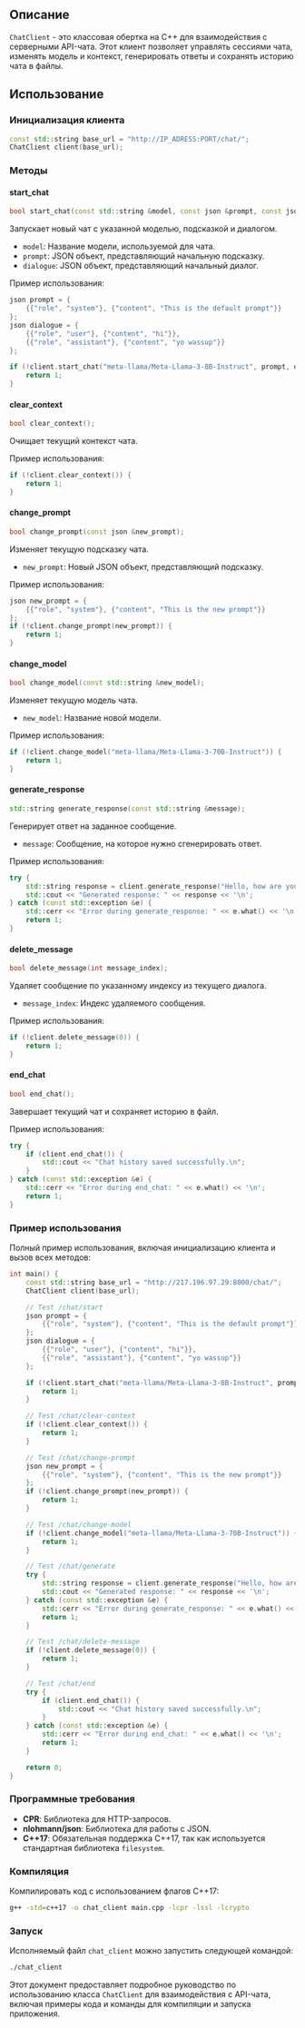 ## Описание

`ChatClient` - это классовая обертка на C++ для взаимодействия с серверными API-чата. Этот клиент позволяет управлять сессиями чата, изменять модель и контекст, генерировать ответы и сохранять историю чата в файлы.

## Использование

### Инициализация клиента

```cpp
const std::string base_url = "http://IP_ADRESS:PORT/chat/";
ChatClient client(base_url);
```

### Методы

#### start_chat

```cpp
bool start_chat(const std::string &model, const json &prompt, const json &dialogue);
```

Запускает новый чат с указанной моделью, подсказкой и диалогом.

- `model`: Название модели, используемой для чата.
- `prompt`: JSON объект, представляющий начальную подсказку.
- `dialogue`: JSON объект, представляющий начальный диалог.

Пример использования:

```cpp
json prompt = {
    {{"role", "system"}, {"content", "This is the default prompt"}}
};
json dialogue = {
    {{"role", "user"}, {"content", "hi"}},
    {{"role", "assistant"}, {"content", "yo wassup"}}
};

if (!client.start_chat("meta-llama/Meta-Llama-3-8B-Instruct", prompt, dialogue)) {
    return 1;
}
```

#### clear_context

```cpp
bool clear_context();
```

Очищает текущий контекст чата.

Пример использования:

```cpp
if (!client.clear_context()) {
    return 1;
}
```

#### change_prompt

```cpp
bool change_prompt(const json &new_prompt);
```

Изменяет текущую подсказку чата.

- `new_prompt`: Новый JSON объект, представляющий подсказку.

Пример использования:

```cpp
json new_prompt = {
    {{"role", "system"}, {"content", "This is the new prompt"}}
};
if (!client.change_prompt(new_prompt)) {
    return 1;
}
```

#### change_model

```cpp
bool change_model(const std::string &new_model);
```

Изменяет текущую модель чата.

- `new_model`: Название новой модели.

Пример использования:

```cpp
if (!client.change_model("meta-llama/Meta-Llama-3-70B-Instruct")) {
    return 1;
}
```

#### generate_response

```cpp
std::string generate_response(const std::string &message);
```

Генерирует ответ на заданное сообщение.

- `message`: Сообщение, на которое нужно сгенерировать ответ.

Пример использования:

```cpp
try {
    std::string response = client.generate_response("Hello, how are you?");
    std::cout << "Generated response: " << response << '\n';
} catch (const std::exception &e) {
    std::cerr << "Error during generate_response: " << e.what() << '\n';
    return 1;
}
```

#### delete_message

```cpp
bool delete_message(int message_index);
```

Удаляет сообщение по указанному индексу из текущего диалога.

- `message_index`: Индекс удаляемого сообщения.

Пример использования:

```cpp
if (!client.delete_message(0)) {
    return 1;
}
```

#### end_chat

```cpp
bool end_chat();
```

Завершает текущий чат и сохраняет историю в файл.

Пример использования:

```cpp
try {
    if (client.end_chat()) {
        std::cout << "Chat history saved successfully.\n";
    }
} catch (const std::exception &e) {
    std::cerr << "Error during end_chat: " << e.what() << '\n';
    return 1;
}
```

### Пример использования

Полный пример использования, включая инициализацию клиента и вызов всех методов:

```cpp
int main() {
    const std::string base_url = "http://217.196.97.29:8000/chat/";
    ChatClient client(base_url);

    // Test /chat/start
    json prompt = {
        {{"role", "system"}, {"content", "This is the default prompt"}}
    };
    json dialogue = {
        {{"role", "user"}, {"content", "hi"}},
        {{"role", "assistant"}, {"content", "yo wassup"}}
    };

    if (!client.start_chat("meta-llama/Meta-Llama-3-8B-Instruct", prompt, dialogue)) {
        return 1;
    }

    // Test /chat/clear-context
    if (!client.clear_context()) {
        return 1;
    }

    // Test /chat/change-prompt
    json new_prompt = {
        {{"role", "system"}, {"content", "This is the new prompt"}}
    };
    if (!client.change_prompt(new_prompt)) {
        return 1;
    }

    // Test /chat/change-model
    if (!client.change_model("meta-llama/Meta-Llama-3-70B-Instruct")) {
        return 1;
    }

    // Test /chat/generate
    try {
        std::string response = client.generate_response("Hello, how are you?");
        std::cout << "Generated response: " << response << '\n';
    } catch (const std::exception &e) {
        std::cerr << "Error during generate_response: " << e.what() << '\n';
        return 1;
    }

    // Test /chat/delete-message
    if (!client.delete_message(0)) {
        return 1;
    }

    // Test /chat/end
    try {
        if (client.end_chat()) {
            std::cout << "Chat history saved successfully.\n";
        }
    } catch (const std::exception &e) {
        std::cerr << "Error during end_chat: " << e.what() << '\n';
        return 1;
    }

    return 0;
}
```

### Программные требования

- **CPR**: Библиотека для HTTP-запросов.
- **nlohmann/json**: Библиотека для работы с JSON.
- **C++17**: Обязательная поддержка C++17, так как используется стандартная библиотека `filesystem`.

### Компиляция

Компилировать код с использованием флагов C++17:

```sh
g++ -std=c++17 -o chat_client main.cpp -lcpr -lssl -lcrypto
```

### Запуск

Исполняемый файл `chat_client` можно запустить следующей командой:

```sh
./chat_client
```

Этот документ предоставляет подробное руководство по использованию класса `ChatClient` для взаимодействия с API-чата, включая примеры кода и команды для компиляции и запуска приложения.
